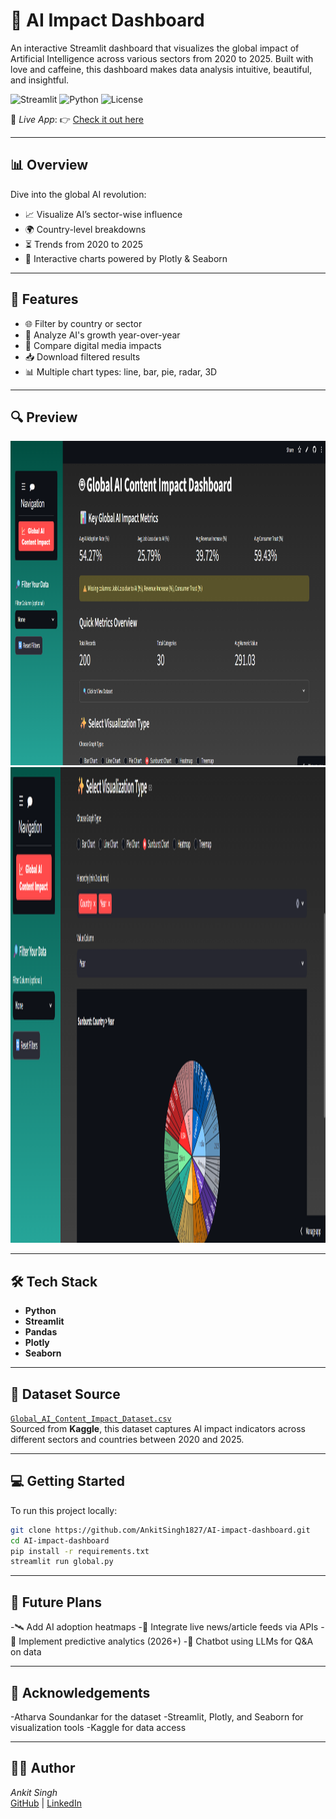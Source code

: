 
# 🤖 AI Impact Dashboard

An interactive Streamlit dashboard that visualizes the global impact of Artificial Intelligence across various sectors from 2020 to 2025. Built with love and caffeine, this dashboard makes data analysis intuitive, beautiful, and insightful.

![Streamlit](https://img.shields.io/badge/Built%20with-Streamlit-red?logo=streamlit)
![Python](https://img.shields.io/badge/Python-Data--powered-blue?logo=python)
![License](https://img.shields.io/badge/License-MIT-green)

📍 *Live App*: 👉 [Check it out here](https://ankitsingh1827-ai-impact-dashboard-global-8idaip.streamlit.app/)

---

## 📊 Overview

Dive into the global AI revolution:
- 📈 Visualize AI’s sector-wise influence
- 🌍 Country-level breakdowns
- ⏳ Trends from 2020 to 2025
- 🧠 Interactive charts powered by Plotly & Seaborn

---

## 🚀 Features

- 🌐 Filter by country or sector
- 📅 Analyze AI's growth year-over-year
- 🧮 Compare digital media impacts
- 📥 Download filtered results
- 📊 Multiple chart types: line, bar, pie, radar, 3D


---
## 🔍 Preview
<img width="1386" height="519" alt="image" src="https://github.com/AnkitSingh1827/AI-Impact-dashboard/blob/main/Screenshot%202025-08-05%20120637.png" />
<img width="1642" height="761" alt="image" src="https://github.com/AnkitSingh1827/AI-Impact-dashboard/blob/main/Screenshot%202025-08-05%20120720.png" />


---
## 🛠 Tech Stack

- **Python**
- **Streamlit**
- **Pandas**
- **Plotly**
- **Seaborn**

---

## 📂 Dataset Source

[`Global_AI_Content_Impact_Dataset.csv`](https://www.kaggle.com/datasets/atharvasoundankar/impact-of-ai-on-digital-media-2020-2025?select=Global_AI_Content_Impact_Dataset.csv)  
Sourced from **Kaggle**, this dataset captures AI impact indicators across different sectors and countries between 2020 and 2025.

---

## 💻 Getting Started

To run this project locally:

```bash
git clone https://github.com/AnkitSingh1827/AI-impact-dashboard.git
cd AI-impact-dashboard
pip install -r requirements.txt
streamlit run global.py
```

---

## 🌟 Future Plans

-🛰 Add AI adoption heatmaps
-📌 Integrate live news/article feeds via APIs
-🧠 Implement predictive analytics (2026+)
-💬 Chatbot using LLMs for Q&A on data

---

## 🙏 Acknowledgements
-Atharva Soundankar for the dataset
-Streamlit, Plotly, and Seaborn for visualization tools
-Kaggle for data access

---

## 👩‍💻 Author

*Ankit Singh*  
[GitHub](https://github.com/AnkitSingh1827) | [LinkedIn](www.linkedin.com/in/ankit-singh257)

